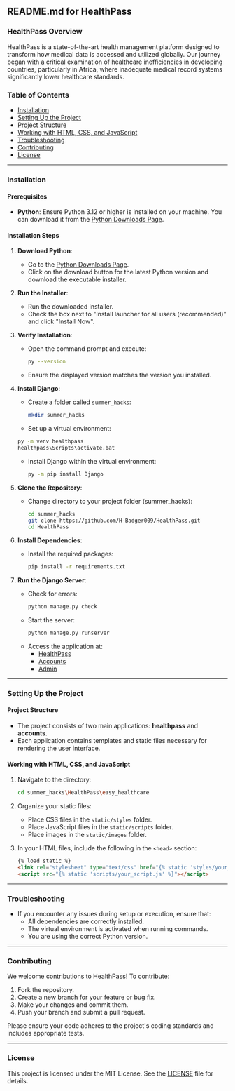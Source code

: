 ## README.md for HealthPass

### HealthPass Overview

HealthPass is a state-of-the-art health management platform designed to transform how medical data is accessed and utilized globally. Our journey began with a critical examination of healthcare inefficiencies in developing countries, particularly in Africa, where inadequate medical record systems significantly lower healthcare standards.

### Table of Contents

- [Installation](#installation)
- [Setting Up the Project](#setting-up-the-project)
- [Project Structure](#project-structure)
- [Working with HTML, CSS, and JavaScript](#working-with-html-css-and-javascript)
- [Troubleshooting](#troubleshooting)
- [Contributing](#contributing)
- [License](#license)

---

### Installation

#### Prerequisites

- **Python**: Ensure Python 3.12 or higher is installed on your machine. You can download it from the [Python Downloads Page](https://www.python.org/downloads/).

#### Installation Steps

1. **Download Python**:
   - Go to the [Python Downloads Page](https://www.python.org/downloads/).
   - Click on the download button for the latest Python version and download the executable installer.

2. **Run the Installer**:
   - Run the downloaded installer.
   - Check the box next to "Install launcher for all users (recommended)" and click "Install Now".

3. **Verify Installation**:
   - Open the command prompt and execute:
     ```bash
     py --version
     ```
   - Ensure the displayed version matches the version you installed.

4. **Install Django**:
   - Create a folder called `summer_hacks`:
     ```bash
     mkdir summer_hacks
     ```
   -  Set up a virtual environment:
     ```bash
     py -m venv healthpass
     healthpass\Scripts\activate.bat
     ```
   - Install Django within the virtual environment:
     ```bash
     py -m pip install Django
     ```

5. **Clone the Repository**:
   - Change directory to your project folder (summer_hacks):
     ```bash
     cd summer_hacks
     git clone https://github.com/H-Badger009/HealthPass.git
     cd HealthPass
     ```

6. **Install Dependencies**:
   - Install the required packages:
     ```bash
     pip install -r requirements.txt
     ```

7. **Run the Django Server**:
   - Check for errors:
     ```bash
     python manage.py check
     ```
   - Start the server:
     ```bash
     python manage.py runserver
     ```
   - Access the application at:
     - [HealthPass](http://127.0.0.1:8000/healthpass/)
     - [Accounts](http://127.0.0.1:8000/accounts/)
     - [Admin](http://127.0.0.1:8000/admin/)

---

### Setting Up the Project

#### Project Structure

- The project consists of two main applications: **healthpass** and **accounts**.
- Each application contains templates and static files necessary for rendering the user interface.

#### Working with HTML, CSS, and JavaScript

1. Navigate to the directory:
   ```bash
   cd summer_hacks\HealthPass\easy_healthcare
   ```

2. Organize your static files:
   - Place CSS files in the `static/styles` folder.
   - Place JavaScript files in the `static/scripts` folder.
   - Place images in the `static/images` folder.

3. In your HTML files, include the following in the `<head>` section:
   ```html
   {% load static %}
   <link rel="stylesheet" type="text/css" href="{% static 'styles/your_style.css' %}">
   <script src="{% static 'scripts/your_script.js' %}"></script>
   ```

---

### Troubleshooting

- If you encounter any issues during setup or execution, ensure that:
  - All dependencies are correctly installed.
  - The virtual environment is activated when running commands.
  - You are using the correct Python version.

---

### Contributing

We welcome contributions to HealthPass! To contribute:

1. Fork the repository.
2. Create a new branch for your feature or bug fix.
3. Make your changes and commit them.
4. Push your branch and submit a pull request.

Please ensure your code adheres to the project's coding standards and includes appropriate tests.

---

### License

This project is licensed under the MIT License. See the [LICENSE](LICENSE.md) file for details.